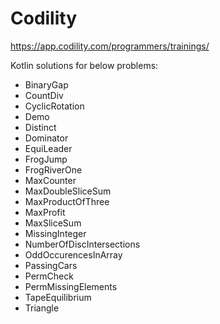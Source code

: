 # Codility

https://app.codility.com/programmers/trainings/

Kotlin solutions for below problems:

* BinaryGap
* CountDiv
* CyclicRotation
* Demo
* Distinct
* Dominator
* EquiLeader
* FrogJump
* FrogRiverOne
* MaxCounter
* MaxDoubleSliceSum
* MaxProductOfThree
* MaxProfit
* MaxSliceSum
* MissingInteger
* NumberOfDiscIntersections
* OddOccurencesInArray
* PassingCars
* PermCheck
* PermMissingElements
* TapeEquilibrium
* Triangle 


